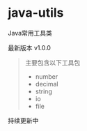 # java-utils
Java常用工具类

最新版本 v1.0.0

>主要包含以下工具包
>
> * number
> * decimal
> * string
> * io
> * file

持续更新中
